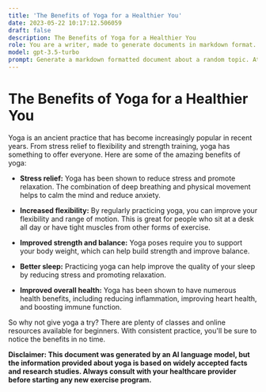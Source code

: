 ```yaml
---
title: 'The Benefits of Yoga for a Healthier You'
date: 2023-05-22 10:17:12.506059
draft: false
description: The Benefits of Yoga for a Healthier You
role: You are a writer, made to generate documents in markdown format. It is very important that all of the documents you generate are in valid markdown format.
model: gpt-3.5-turbo
prompt: Generate a markdown formatted document about a random topic. At the bottom, include a disclaimer explaining that the document was generated by you. The first line of the document should be the title. Make sure that the entire document is in proper markdown format, using a mix of various tags to make the document visually appealing.
---
```


# The Benefits of Yoga for a Healthier You

Yoga is an ancient practice that has become increasingly popular in recent years. From stress relief to flexibility and strength training, yoga has something to offer everyone. Here are some of the amazing benefits of yoga:

- **Stress relief:** Yoga has been shown to reduce stress and promote relaxation. The combination of deep breathing and physical movement helps to calm the mind and reduce anxiety.

- **Increased flexibility:** By regularly practicing yoga, you can improve your flexibility and range of motion. This is great for people who sit at a desk all day or have tight muscles from other forms of exercise.

- **Improved strength and balance:** Yoga poses require you to support your body weight, which can help build strength and improve balance.

- **Better sleep:** Practicing yoga can help improve the quality of your sleep by reducing stress and promoting relaxation.

- **Improved overall health:** Yoga has been shown to have numerous health benefits, including reducing inflammation, improving heart health, and boosting immune function.

So why not give yoga a try? There are plenty of classes and online resources available for beginners. With consistent practice, you'll be sure to notice the benefits in no time.

**Disclaimer: This document was generated by an AI language model, but the information provided about yoga is based on widely accepted facts and research studies. Always consult with your healthcare provider before starting any new exercise program.**